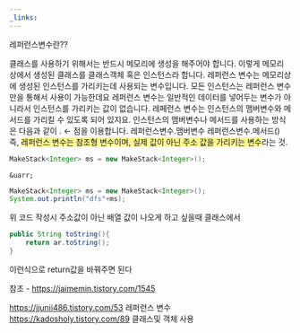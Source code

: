 ```yaml
---
_links:
---
```



레퍼런스변수란??



클래스를 사용하기 위해서는 반드시 메모리에 생성을 해주어야 합니다.
이렇게 메모리 상에서 생성된 클래스를 클래스객체 혹은 인스턴스라 합니다.
레퍼런스 변수는 메모리상에 생성된 인스턴스를 가리키는데 사용되는 변수입니다.
모든 인스턴스는 레퍼런스 변수만을 통해서 사용이 가능한데요
레퍼런스 변수는 일반적인 데이터를 넣어두는 변수가 아니라서 인스턴스를 가리키는 값이 없습니다.
레페런스 변수는 인스턴스의 맴버변수와 메서드를 가리킬 수 있도록 되어 있지요.
인스턴스의 맴버변수나 메서드를 사용하는 방식은 다음과 같이 . ← 점을 이용합니다.
레퍼런스변수.맴버변수
레퍼런스변수.메서드()
즉, <span style="background:#fff88f">레퍼런스 변수는 참조형 변수이며, 실제 값이 아닌 주소 값을 가리키는 변수</span>라는 것.

```java
MakeStack<Integer> ms = new MakeStack<Integer>();
```
`&uarr;`

```java
MakeStack<Integer> ms = new MakeStack<Integer>();
System.out.println("dfs"+ms);
```
위 코드 작성시 주소값이 아닌 배열 값이 나오게 하고 싶을때
클래스에서 
```java
public String toString(){  
    return ar.toString();  
}
```
이런식으로 return값을 바꿔주면 된다




참조 - https://jaimemin.tistory.com/1545

https://jjunii486.tistory.com/53 레퍼런스 변수
https://kadosholy.tistory.com/89 클래스및 객체 사용